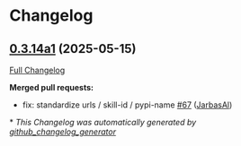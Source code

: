 # Changelog

## [0.3.14a1](https://github.com/OpenVoiceOS/ovos-skill-naptime/tree/0.3.14a1) (2025-05-15)

[Full Changelog](https://github.com/OpenVoiceOS/ovos-skill-naptime/compare/0.3.13...0.3.14a1)

**Merged pull requests:**

- fix: standardize urls / skill-id / pypi-name [\#67](https://github.com/OpenVoiceOS/ovos-skill-naptime/pull/67) ([JarbasAl](https://github.com/JarbasAl))



\* *This Changelog was automatically generated by [github_changelog_generator](https://github.com/github-changelog-generator/github-changelog-generator)*
